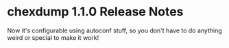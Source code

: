chexdump 1.1.0 Release Notes
============================

Now it's configurable using autoconf stuff, so you don't have to do
anything weird or special to make it work!
